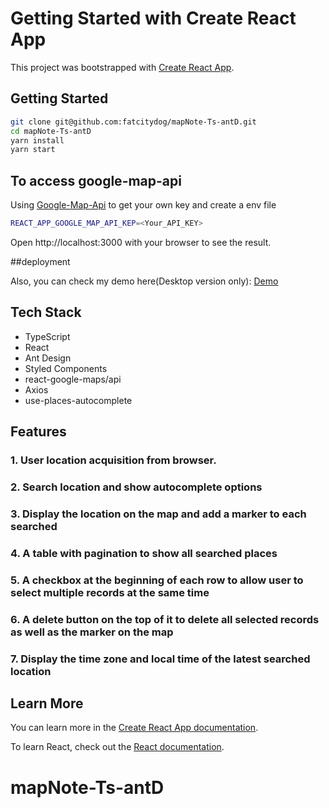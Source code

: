 # Getting Started with Create React App

This project was bootstrapped with [Create React App](https://github.com/facebook/create-react-app).

## Getting Started

```bash
git clone git@github.com:fatcitydog/mapNote-Ts-antD.git
cd mapNote-Ts-antD
yarn install
yarn start
```

## To access google-map-api
Using [Google-Map-Api](https://developers.google.com/maps/documentation/javascript/get-api-key) to get your own key and create a env file

```bash
REACT_APP_GOOGLE_MAP_API_KEP=<Your_API_KEY>
```


Open http://localhost:3000 with your browser to see the result.

##deployment

Also, you can check my demo here(Desktop version only):
[Demo](https://map-search-seven.vercel.app/)

## Tech Stack
- TypeScript
- React
- Ant Design
- Styled Components
- react-google-maps/api
- Axios
- use-places-autocomplete

## Features
### 1.  User location acquisition from browser.
### 2.  Search location and show autocomplete options
### 3.  Display the location on the map and add a marker to each searched
### 4.  A table with pagination to show all searched places
### 5.  A checkbox at the beginning of each row to allow user to select multiple records at the same time
### 6.  A delete button on the top of it to delete all selected records as well as the marker on the map
### 7.   Display the time zone and local time of the latest searched location

## Learn More

You can learn more in the [Create React App documentation](https://facebook.github.io/create-react-app/docs/getting-started).

To learn React, check out the [React documentation](https://reactjs.org/).
# mapNote-Ts-antD

